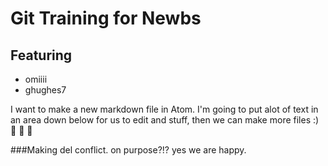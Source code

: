 # Git Training for Newbs

## Featuring
- omiiii
- ghughes7


I want to make a new markdown file in Atom. I'm going to put alot of text in an area down below for us to edit and stuff, then we can make more files :)  :tada: :tada: :tada:


###Making del conflict. on purpose?!?
yes we are happy.

